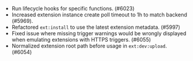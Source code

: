 - Run lifecycle hooks for specific functions. (#6023)
- Increased extension instance create poll timeout to 1h to match backend (#5969).
- Refactored `ext:install` to use the latest extension metadata. (#5997)
- Fixed issue where missing trigger warnings would be wrongly displayed when emulating extensions with HTTPS triggers. (#6055)
- Normalized extension root path before usage in `ext:dev:upload`. (#6054)
